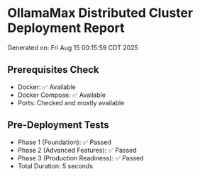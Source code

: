 # OllamaMax Distributed Cluster Deployment Report
Generated on: Fri Aug 15 00:15:59 CDT 2025

## Prerequisites Check
- Docker: ✅ Available
- Docker Compose: ✅ Available
- Ports: Checked and mostly available

## Pre-Deployment Tests
- Phase 1 (Foundation): ✅ Passed
- Phase 2 (Advanced Features): ✅ Passed
- Phase 3 (Production Readiness): ✅ Passed
- Total Duration: 5 seconds

